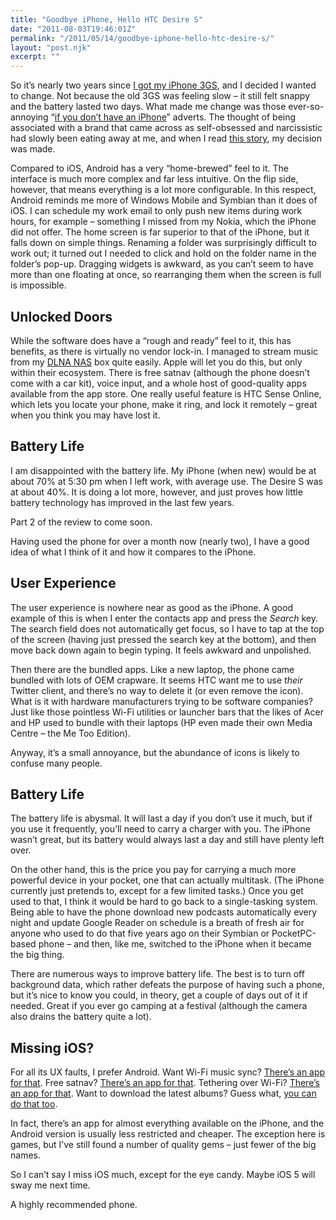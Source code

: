 ```yaml
---
title: "Goodbye iPhone, Hello HTC Desire S"
date: "2011-08-03T19:46:01Z"
permalink: "/2011/05/14/goodbye-iphone-hello-htc-desire-s/"
layout: "post.njk"
excerpt: ""
---
```


So it’s nearly two years since [I got my iPhone 3GS](/2009/07/08/goodbye-nokia-n95-hello-iphone/), and I decided I wanted to change. Not because the old 3GS was feeling slow – it still felt snappy and the battery lasted two days. What made me change was those ever-so-annoying “[if you don’t have an iPhone](http://www.youtube.com/watch?v=onLYKU-CNhM)” adverts. The thought of being associated with a brand that came across as self-obsessed and narcissistic had slowly been eating away at me, and when I read [this story](http://news.cnet.com/as-iflow-reader-app-closes-harsh-words-for-apple/8301-17938_105-20061802-1.html), my decision was made.

Compared to iOS, Android has a very “home-brewed” feel to it. The interface is much more complex and far less intuitive. On the flip side, however, that means everything is a lot more configurable. In this respect, Android reminds me more of Windows Mobile and Symbian than it does of iOS. I can schedule my work email to only push new items during work hours, for example – something I missed from my Nokia, which the iPhone did not offer. The home screen is far superior to that of the iPhone, but it falls down on simple things. Renaming a folder was surprisingly difficult to work out; it turned out I needed to click and hold on the folder name in the folder’s pop-up. Dragging widgets is awkward, as you can’t seem to have more than one floating at once, so rearranging them when the screen is full is impossible.

## Unlocked Doors

While the software does have a “rough and ready” feel to it, this has benefits, as there is virtually no vendor lock-in. I managed to stream music from my [DLNA NAS](http://www.imarc.co.uk/marcwickens/2010/03/gadget-review-iomega-nas-media-server/) box quite easily. Apple will let you do this, but only within their ecosystem. There is free satnav (although the phone doesn’t come with a car kit), voice input, and a whole host of good-quality apps available from the app store. One really useful feature is HTC Sense Online, which lets you locate your phone, make it ring, and lock it remotely – great when you think you may have lost it.

## Battery Life

I am disappointed with the battery life. My iPhone (when new) would be at about 70% at 5:30 pm when I left work, with average use. The Desire S was at about 40%. It is doing a lot more, however, and just proves how little battery technology has improved in the last few years.

Part 2 of the review to come soon.

Having used the phone for over a month now (nearly two), I have a good idea of what I think of it and how it compares to the iPhone.

## User Experience

The user experience is nowhere near as good as the iPhone. A good example of this is when I enter the contacts app and press the *Search* key. The search field does not automatically get focus, so I have to tap at the top of the screen (having just pressed the search key at the bottom), and then move back down again to begin typing. It feels awkward and unpolished.

Then there are the bundled apps. Like a new laptop, the phone came bundled with lots of OEM crapware. It seems HTC want me to use *their* Twitter client, and there’s no way to delete it (or even remove the icon). What is it with hardware manufacturers trying to be software companies? Just like those pointless Wi-Fi utilities or launcher bars that the likes of Acer and HP used to bundle with their laptops (HP even made their own Media Centre – the Me Too Edition).

Anyway, it’s a small annoyance, but the abundance of icons is likely to confuse many people.

## Battery Life

The battery life is abysmal. It will last a day if you don’t use it much, but if you use it frequently, you’ll need to carry a charger with you. The iPhone wasn’t great, but its battery would always last a day and still have plenty left over.

On the other hand, this is the price you pay for carrying a much more powerful device in your pocket, one that can actually multitask. (The iPhone currently just pretends to, except for a few limited tasks.) Once you get used to that, I think it would be hard to go back to a single-tasking system. Being able to have the phone download new podcasts automatically every night and update Google Reader on schedule is a breath of fresh air for anyone who used to do that five years ago on their Symbian or PocketPC-based phone – and then, like me, switched to the iPhone when it became the big thing.

There are numerous ways to improve battery life. The best is to turn off background data, which rather defeats the purpose of having such a phone, but it’s nice to know you could, in theory, get a couple of days out of it if needed. Great if you ever go camping at a festival (although the camera also drains the battery quite a lot).

## Missing iOS?

For all its UX faults, I prefer Android. Want Wi-Fi music sync? [There’s an app for that](http://www.winamp.com/android). Free satnav? [There’s an app for that](http://www.google.com/mobile/navigation/). Tethering over Wi-Fi? [There’s an app for that](http://www.engadget.com/2010/05/13/android-2-2-froyo-to-include-usb-tethering-wifi-hotspot-funct/). Want to download the latest albums? Guess what, [you can do that too](https://market.android.com/details?id=com.amazon.mp3 "Amazon MP3").

In fact, there’s an app for almost everything available on the iPhone, and the Android version is usually less restricted and cheaper. The exception here is games, but I’ve still found a number of quality gems – just fewer of the big names.

So I can’t say I miss iOS much, except for the eye candy. Maybe iOS 5 will sway me next time.

A highly recommended phone.